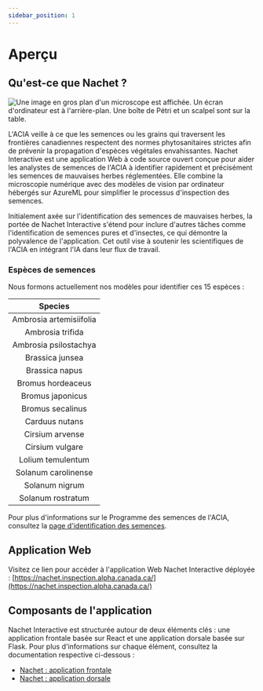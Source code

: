 ```yaml
---
sidebar_position: 1
---
```

# Aperçu

## Qu'est-ce que Nachet ?

![Une image en gros plan d'un microscope est affichée. Un écran d'ordinateur est
à l'arrière-plan. Une boîte de Pétri et un scalpel sont sur la
table.](./nachet-img/nachet-1.png)

L'ACIA veille à ce que les semences ou les grains qui traversent les frontières
canadiennes respectent des normes phytosanitaires strictes afin de prévenir la
propagation d'espèces végétales envahissantes. Nachet Interactive est une
application Web à code source ouvert conçue pour aider les analystes de semences
de l'ACIA à identifier rapidement et précisément les semences de mauvaises
herbes réglementées. Elle combine la microscopie numérique avec des modèles de
vision par ordinateur hébergés sur AzureML pour simplifier le processus
d'inspection des semences.

Initialement axée sur l'identification des semences de mauvaises herbes, la
portée de Nachet Interactive s'étend pour inclure d'autres tâches comme
l'identification de semences pures et d'insectes, ce qui démontre la polyvalence
de l'application. Cet outil vise à soutenir les scientifiques de l'ACIA en
intégrant l'IA dans leur flux de travail.

### Espèces de semences

Nous formons actuellement nos modèles pour identifier ces 15 espèces :

| **Species** |
|:--:|
| Ambrosia artemisiifolia  |
| Ambrosia trifida |
| Ambrosia psilostachya |
| Brassica junsea |
| Brassica napus |
| Bromus hordeaceus |
| Bromus japonicus |
| Bromus secalinus |
| Carduus nutans |
| Cirsium arvense |
| Cirsium vulgare |
| Lolium temulentum |
| Solanum carolinense |
| Solanum nigrum |
| Solanum rostratum |

Pour plus d'informations sur le Programme des semences de l'ACIA, consultez la
[page d'identification des
semences](https://inspection.canada.ca/fr/protection-vegetaux/semences/analyse-semences-designation-categorie/identification-semences).

## Application Web

Visitez ce lien pour accéder à l'application Web Nachet Interactive déployée :
[https://nachet.inspection.alpha.canada.ca/](https://nachet.inspection.alpha.canada.ca/)

## Composants de l'application

Nachet Interactive est structurée autour de deux éléments clés : une application
frontale basée sur React et une application dorsale basée sur Flask. Pour plus
d'informations sur chaque élément, consultez la documentation respective
ci-dessous :

* [Nachet : application frontale](https://github.com/ai-cfia/nachet-frontend)
* [Nachet : application dorsale](https://github.com/ai-cfia/nachet-backend)
